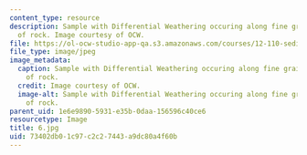 ```yaml
---
content_type: resource
description: Sample with Differential Weathering occuring along fine grained component
  of rock. Image courtesy of OCW.
file: https://ol-ocw-studio-app-qa.s3.amazonaws.com/courses/12-110-sedimentary-geology-fall-2004/73402db01c97c2c27443a9dc80a4f60b_6.jpg
file_type: image/jpeg
image_metadata:
  caption: Sample with Differential Weathering occuring along fine grained component
    of rock.
  credit: Image courtesy of OCW.
  image-alt: Sample with Differential Weathering occuring along fine grained component
    of rock.
parent_uid: 1e6e9890-5931-e35b-0daa-156596c40ce6
resourcetype: Image
title: 6.jpg
uid: 73402db0-1c97-c2c2-7443-a9dc80a4f60b
---
```

